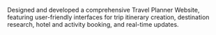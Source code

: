 Designed and developed a comprehensive Travel Planner Website, featuring user-friendly interfaces for trip itinerary creation, destination research, hotel and activity booking, and real-time updates.

